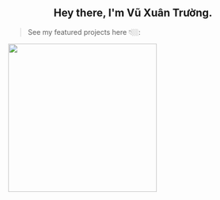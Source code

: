 <h2 align="center">
  Hey there, I'm Vũ Xuân Trường.
</h2>

<blockquote>See my featured projects here 👇🏼:</blockquote>
<a href="https://wanwan.id.vn">
	<img src="https://wanwan.id.vn/img/wanwan.png" width="300"/>
</a>
